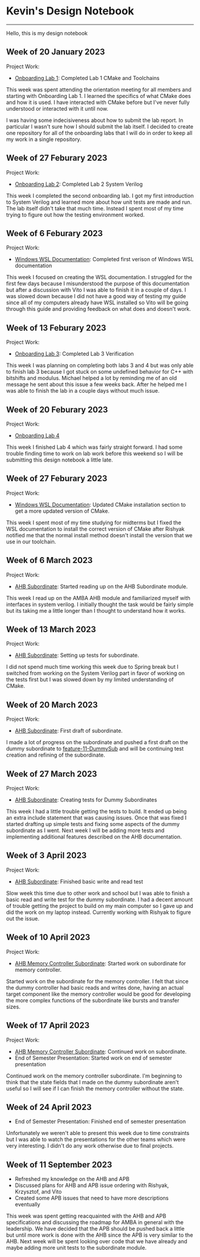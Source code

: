 # Kevin's Design Notebook
----

Hello, this is my design notebook


## Week of 20 January 2023

Project Work:
  * [Onboarding Lab 1](https://github.com/kevincyap/VIP-Onboarding-Labs/tree/master/Lab1): Completed Lab 1 CMake and Toolchains

This week was spent attending the orientation meeting for all members and starting with Onboarding Lab 1. I learned the specifics of what CMake does and how it is used. I have interacted with CMake before but I've never fully understood or interacted with it until now.

I was having some indecisiveness about how to submit the lab report. In particular I wasn't sure how I should submit the lab itself. I decided to create one repository for all of the onboarding labs that I will do in order to keep all my work in a single repository.

## Week of 27 Feburary 2023

Project Work:
  * [Onboarding Lab 2](https://github.com/kevincyap/onboarding-lab-2): Completed Lab 2 System Verilog

This week I completed the second onboarding lab. I got my first introduction to System Verilog and learned more about how unit tests are made and run. The lab itself didn't take that much time. Instead I spent most of my time trying to figure out how the testing environment worked.

## Week of 6 Feburary 2023

Project Work:
  * [Windows WSL Documentation](../../getting_started/development/03_wsl_vscode.md): Completed first verison of Windows WSL documentation

This week I focused on creating the WSL documentation. I struggled for the first few days because I misunderstood the purpose of this documentation but after a discussion with Vito I was able to finish it in a couple of days. I was slowed down because I did not have a good way of testing my guide since all of my computers already have WSL installed so Vito will be going through this guide and providing feedback on what does and doesn't work.

## Week of 13 Feburary 2023

Project Work:
  * [Onboarding Lab 3](https://github.com/kevincyap/onboarding-lab-3): Completed Lab 3 Verification

  This week I was planning on completing both labs 3 and 4 but was only able to finish lab 3 because I got stuck on some undefined behavior for C++ with bitshifts and modulus. Michael helped a lot by reminding me of an old message he sent about this issue a few weeks back. After he helped me I was able to finish the lab in a couple days without much issue. 

## Week of 20 Feburary 2023
Project Work:
  * [Onboarding Lab 4](https://github.com/kevincyap/onboarding-lab-4/)

  This week I finished Lab 4 which was fairly straight forward. I had some trouble finding time to work on lab work before this weekend so I will be submitting this design notebook a little late.

## Week of 27 Feburary 2023
Project Work:
  * [Windows WSL Documentation](../../getting_started/development/03_wsl_vscode.md): Updated CMake installation section to get a more updated version of CMake.

  This week I spent most of my time studying for midterms but I fixed the WSL documentation to install the correct version of CMake after Rishyak notified me that the normal install method doesn't install the version that we use in our toolchain. 

## Week of 6 March 2023
Project Work:
  * [AHB Subordinate](https://github.com/NYU-Processor-Design/nyu-amba/issues/6): Started reading up on the AHB Subordinate module.

This week I read up on the AMBA AHB module and familiarized myself with interfaces in system verilog. I initially thought the task would be fairly simple but its taking me a little longer than I thought to understand how it works.


## Week of 13 March 2023
Project Work:
  * [AHB Subordinate](https://github.com/NYU-Processor-Design/nyu-amba/issues/6): Setting up tests for subordinate.

I did not spend much time working this week due to Spring break but I switched from working on the System Verilog part in favor of working on the tests first but I was slowed down by my limited understanding of CMake.

## Week of 20 March 2023
Project Work:
  * [AHB Subordinate](https://github.com/NYU-Processor-Design/nyu-amba/issues/6): First draft of subordinate.

I made a lot of progress on the subordinate and pushed a first draft on the dummy subordinate to [feature-11-DummySub](https://github.com/NYU-Processor-Design/nyu-amba/tree/feature-11-DummySub) and will be continuing test creation and refining of the subordinate.

## Week of 27 March 2023 
Project Work:
  * [AHB Subordinate](https://github.com/NYU-Processor-Design/nyu-amba/issues/6): Creating tests for Dummy Subordinates

This week I had a little trouble getting the tests to build. It ended up being an extra include statement that was causing issues. Once that was fixed I started drafting up simple tests and fixing some aspects of the dummy subordinate as I went. Next week I will be adding more tests and implementing additional features described on the AHB documentation.

## Week of 3 April 2023
Project Work:
  * [AHB Subordinate](https://github.com/NYU-Processor-Design/nyu-amba/issues/6): Finished basic write and read test

Slow week this time due to other work and school but I was able to finish a basic read and write test for the dummy subordinate. I had a decent amount of trouble getting the project to build on my main computer so I gave up and did the work on my laptop instead. Currently working with Rishyak to figure out the issue.

## Week of 10 April 2023
Project Work:
  * [AHB Memory Controller Subordinate](https://github.com/NYU-Processor-Design/nyu-amba/issues/7): Started work on subordinate for memory controller.

Started work on the subordinate for the memory controller. I felt that since the dummy controller had basic reads and writes done, having an actual target component like the memory controller would be good for developing the more complex functions of the subordinate like bursts and transfer sizes.

## Week of 17 April 2023
Project Work:
  * [AHB Memory Controller Subordinate](https://github.com/NYU-Processor-Design/nyu-amba/issues/7): Continued work on subordinate.
  * End of Semester Presentation: Started work on end of semester presentation

Continued work on the memory controller subordinate. I'm beginning to think that the state fields that I made on the dummy subordinate aren't useful so I will see if I can finish the memory controller without the state. 

## Week of 24 April 2023
  * End of Semester Presentation: Finished end of semester presentation

Unfortunately we weren't able to present this week due to time constraints but I was able to watch the presentations for the other teams which were very interesting. I didn't do any work otherwise due to final projects.

## Week of 11 September 2023
  * Refreshed my knowledge on the AHB and APB
  * Discussed plans for AHB and APB issue ordering with Rishyak, Krzysztof, and Vito
  * Created some APB issues that need to have more descriptions eventually

This week was spent getting reacquainted with the AHB and APB specifications and discussing the roadmap for AMBA in general with the leadership. We have decided that the APB should be pushed back a little but until more work is done with the AHB since the APB is very similar to the AHB. Next week will be spent looking over code that we have already and maybe adding more unit tests to the subordinate module.